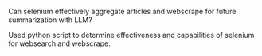 Can selenium effectively aggregate articles and webscrape for future summarization with LLM?

Used python script to determine effectiveness and capabilities of selenium for websearch and webscrape.